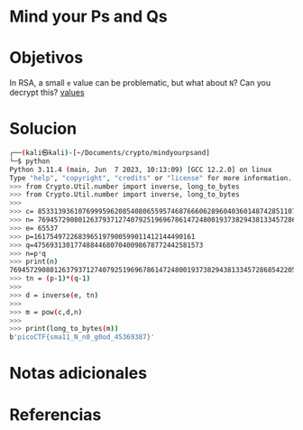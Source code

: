 # Mind your Ps and Qs
# Objetivos
In RSA, a small `e` value can be problematic, but what about `N`? Can you decrypt this? [values](https://mercury.picoctf.net/static/3cfeb09681369c26e3f19d886bc1e5d9/values)
# Solucion
```bash
┌──(kali㉿kali)-[~/Documents/crypto/mindyourpsand]
└─$ python
Python 3.11.4 (main, Jun  7 2023, 10:13:09) [GCC 12.2.0] on linux
Type "help", "copyright", "credits" or "license" for more information.
>>> from Crypto.Util.number import inverse, long_to_bytes
>>> from Crypto.Util.number import inverse, long_to_bytes
>>> 
>>> c= 8533139361076999596208540806559574687666062896040360148742851107661304651861689
>>> n= 769457290801263793712740792519696786147248001937382943813345728685422050738403253
>>> e= 65537  
>>> p=1617549722683965197900599011412144490161
>>> q=475693130177488446807040098678772442581573
>>> n=p*q
>>> print(n)
769457290801263793712740792519696786147248001937382943813345728685422050738403253
>>> tn = (p-1)*(q-1)
>>> 
>>> d = inverse(e, tn)
>>> 
>>> m = pow(c,d,n)
>>> 
>>> print(long_to_bytes(m))
b'picoCTF{sma11_N_n0_g0od_45369387}'

```

# Notas adicionales

# Referencias
